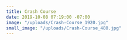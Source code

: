 ```yaml
---
title: Crash Course
date: 2019-10-08 07:19:00 -07:00
image: "/uploads/Crash-Course_1920.jpg"
small_image: "/uploads/Crash-Course_480.jpg"
---
```


